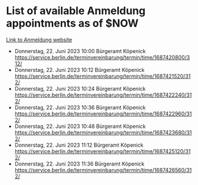 # List of available Anmeldung appointments as of $NOW
[Link to Anmeldung website](https://service.berlin.de/terminvereinbarung/termin/tag.php?termin=1&anliegen[]=120686&dienstleisterlist=122210,122217,327316,122219,327312,122227,327314,122231,327346,122243,327348,122254,122252,329742,122260,329745,122262,329748,122271,327278,122273,327274,122277,327276,330436,122280,327294,122282,327290,122284,327292,122291,327270,122285,327266,122286,327264,122296,327268,150230,329760,122297,327286,122294,327284,122312,329763,122314,329775,122304,327330,122311,327334,122309,327332,317869,122281,327352,122279,329772,122283,122276,327324,122274,327326,122267,329766,122246,327318,122251,327320,122257,327322,122208,327298,122226,327300&herkunft=http%3A%2F%2Fservice.berlin.de%2Fdienstleistung%2F120686%2F)
- Donnerstag, 22. Juni 2023 10:00 Bürgeramt Köpenick https://service.berlin.de/terminvereinbarung/termin/time/1687420800/312/
- Donnerstag, 22. Juni 2023 10:12 Bürgeramt Köpenick https://service.berlin.de/terminvereinbarung/termin/time/1687421520/312/
- Donnerstag, 22. Juni 2023 10:24 Bürgeramt Köpenick https://service.berlin.de/terminvereinbarung/termin/time/1687422240/312/
- Donnerstag, 22. Juni 2023 10:36 Bürgeramt Köpenick https://service.berlin.de/terminvereinbarung/termin/time/1687422960/312/
- Donnerstag, 22. Juni 2023 10:48 Bürgeramt Köpenick https://service.berlin.de/terminvereinbarung/termin/time/1687423680/312/
- Donnerstag, 22. Juni 2023 11:12 Bürgeramt Köpenick https://service.berlin.de/terminvereinbarung/termin/time/1687425120/312/
- Donnerstag, 22. Juni 2023 11:36 Bürgeramt Köpenick https://service.berlin.de/terminvereinbarung/termin/time/1687426560/312/
